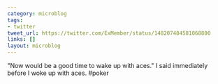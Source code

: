```yaml
---
category: microblog
tags:
- twitter
tweet_url: https://twitter.com/ExMember/status/148207484581068800
links: []
layout: microblog
---
```

"Now would be a good time to wake up with aces." I said immediately before I woke up with aces. #poker
